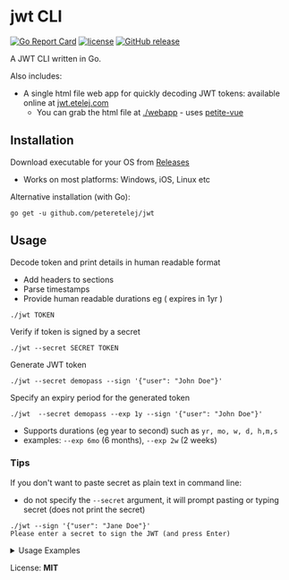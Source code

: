 # jwt CLI 

[![Go Report Card](https://goreportcard.com/badge/github.com/peteretelej/jwt)](https://goreportcard.com/report/github.com/peteretelej/jwt)
[![license](https://img.shields.io/github/license/peteretelej/jwt.svg)](https://github.com/peteretelej/jwt/blob/master/LICENSE.md)
[![GitHub release](https://img.shields.io/github/release/peteretelej/jwt.svg)](https://github.com/peteretelej/jwt/releases)

A JWT CLI written in Go.

Also includes: 
- A single html file web app for quickly decoding JWT tokens: available online at [jwt.etelej.com](https://jwt.etelej.com/)
  - You can grab the html file at [./webapp](https://github.com/peteretelej/jwt/tree/main/webapp) - uses [petite-vue](https://github.com/vuejs/petite-vue)

## Installation

Download executable for your OS from [Releases](https://github.com/peteretelej/jwt/releases/latest)
- Works on most platforms: Windows, iOS, Linux etc

Alternative installation (with Go):
```
go get -u github.com/peteretelej/jwt
```

## Usage

Decode token and print details in human readable format
- Add headers to sections
- Parse timestamps
- Provide human readable durations eg ( expires in 1yr )
```
./jwt TOKEN
```

Verify if token is signed by a secret
```
./jwt --secret SECRET TOKEN 
```

Generate JWT token
```
./jwt --secret demopass --sign '{"user": "John Doe"}' 
```

Specify an expiry period for the generated token
```
./jwt  --secret demopass --exp 1y --sign '{"user": "John Doe"}'
```
- Supports durations (eg year to second) such as `yr, mo, w, d, h,m,s`
- examples: `--exp 6mo` (6 months), `--exp 2w` (2 weeks)



### Tips
If you don't want to paste secret as plain text in command line:
  - do not specify the `--secret` argument, it will prompt pasting or typing secret (does not print the secret)

```
./jwt --sign '{"user": "Jane Doe"}'
Please enter a secret to sign the JWT (and press Enter)
```

<details>
 <summary>Usage Examples</summary>

Generating a signed JWT token
```
./jwt --sign '{"name": "John Doe"}' --secret demopass --exp 2w
```
![image](https://user-images.githubusercontent.com/2271973/126047461-08ee52b5-88e3-404c-98f4-77d992c14ec1.png)

Decode JWT token
```
./jwt eyJhbGciOiJIUzI1NiIsInR5cCI6IkpXVCJ9.eyJleHAiOjE2Mjc3NTkyNzUsIm5hbWUiOiJKb2huIERvZSJ9.SF2XbD6QpxxcV95Oa_AC1oXysfWcF9gmyMEaNAHagP0
```
![image](https://user-images.githubusercontent.com/2271973/126047690-cdfd72f3-f6bb-4423-903e-3e33a9bcab14.png)

Verifying a token's signing key 
```
./jwt --secret demopass eyJhbGciOiJIUzI1NiIsInR5cCI6IkpXVCJ9.eyJleHAiOjE2Mjc3NTkyNzUsIm5hbWUiOiJKb2huIERvZSJ9.SF2XbD6QpxxcV95Oa_AC1oXysfWcF9gmyMEaNAHagP0
```
![image](https://user-images.githubusercontent.com/2271973/126047696-6b3676b7-1050-4faa-8b7e-57f1e0777761.png)


Decoding a token with multiple standard claims
```
./jwt eyJhbGciOiJIUzI1NiIsInR5cCI6IkpXVCJ9.eyJzdWIiOiIxMjM0NTY3ODkwIiwibmFtZSI6IkpvaG4gRG9lIiwiaWF0IjoxNjIxMjY5Mjg2LCJleHAiOjE2Mzk3NTg4ODYsIm5iZiI6MTYyMzk0NzY4Nn0.GR5pGSiJZk3Ls0A429K3HIZfsmQqGnyIhPusDT5F5BU
```
![image](https://user-images.githubusercontent.com/2271973/126047835-e6dc6ae3-cbd0-4a24-a851-b56a148ec994.png)


</details>

License: **MIT**
